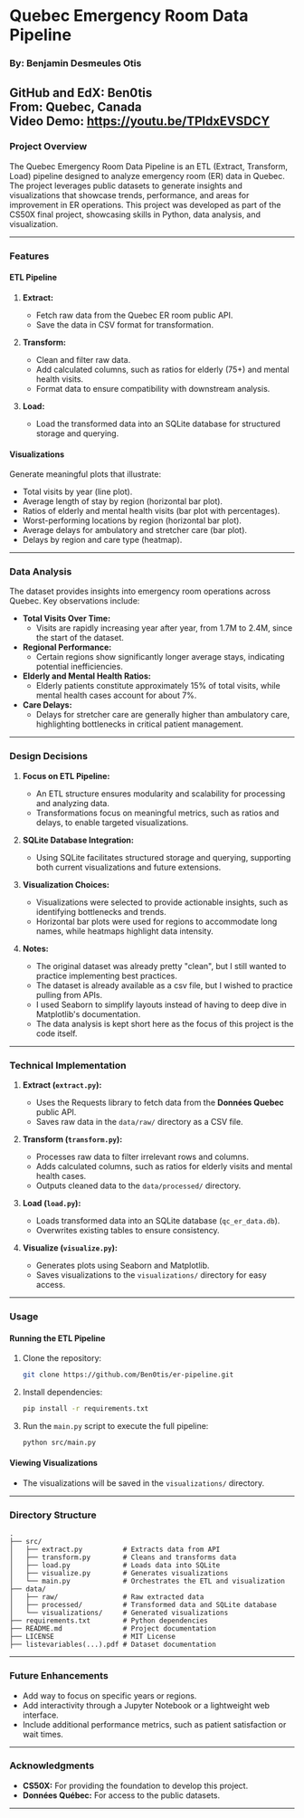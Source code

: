 # Quebec Emergency Room Data Pipeline

### **By:** Benjamin Desmeules Otis  
**GitHub and EdX:** Ben0tis  
**From:** Quebec, Canada  
**Video Demo:** https://youtu.be/TPldxEVSDCY
---

### **Project Overview**
The Quebec Emergency Room Data Pipeline is an ETL (Extract, Transform, Load) pipeline designed to analyze emergency room (ER) data in Quebec. The project leverages public datasets to generate insights and visualizations that showcase trends, performance, and areas for improvement in ER operations. This project was developed as part of the CS50X final project, showcasing skills in Python, data analysis, and visualization.

---

### **Features**
#### **ETL Pipeline**
1. **Extract:**
   - Fetch raw data from the Quebec ER room public API.
   - Save the data in CSV format for transformation.

2. **Transform:**
   - Clean and filter raw data.
   - Add calculated columns, such as ratios for elderly (75+) and mental health visits.
   - Format data to ensure compatibility with downstream analysis.

3. **Load:**
   - Load the transformed data into an SQLite database for structured storage and querying.

#### **Visualizations**
Generate meaningful plots that illustrate:
- Total visits by year (line plot).
- Average length of stay by region (horizontal bar plot).
- Ratios of elderly and mental health visits (bar plot with percentages).
- Worst-performing locations by region (horizontal bar plot).
- Average delays for ambulatory and stretcher care (bar plot).
- Delays by region and care type (heatmap).

---

### **Data Analysis**
The dataset provides insights into emergency room operations across Quebec. Key observations include:
- **Total Visits Over Time:**
  - Visits are rapidly increasing year after year, from 1.7M to 2.4M, since the start of the dataset.
- **Regional Performance:**
  - Certain regions show significantly longer average stays, indicating potential inefficiencies.
- **Elderly and Mental Health Ratios:**
  - Elderly patients constitute approximately 15% of total visits, while mental health cases account for about 7%.
- **Care Delays:**
  - Delays for stretcher care are generally higher than ambulatory care, highlighting bottlenecks in critical patient management.

---

### **Design Decisions**
1. **Focus on ETL Pipeline:**
   - An ETL structure ensures modularity and scalability for processing and analyzing data.
   - Transformations focus on meaningful metrics, such as ratios and delays, to enable targeted visualizations.

2. **SQLite Database Integration:**
   - Using SQLite facilitates structured storage and querying, supporting both current visualizations and future extensions.

3. **Visualization Choices:**
   - Visualizations were selected to provide actionable insights, such as identifying bottlenecks and trends.
   - Horizontal bar plots were used for regions to accommodate long names, while heatmaps highlight data intensity.

4. **Notes:**
   - The original dataset was already pretty "clean", but I still wanted to practice implementing best practices. 
   - The dataset is already available as a csv file, but I wished to practice pulling from APIs.
   - I used Seaborn to simplify layouts instead of having to deep dive in Matplotlib's documentation.
   - The data analysis is kept short here as the focus of this project is the code itself.

---

### **Technical Implementation**
1. **Extract (`extract.py`):**
   - Uses the Requests library to fetch data from the **Données Quebec** public API.
   - Saves raw data in the `data/raw/` directory as a CSV file.

2. **Transform (`transform.py`):**
   - Processes raw data to filter irrelevant rows and columns.
   - Adds calculated columns, such as ratios for elderly visits and mental health cases.
   - Outputs cleaned data to the `data/processed/` directory.

3. **Load (`load.py`):**
   - Loads transformed data into an SQLite database (`qc_er_data.db`).
   - Overwrites existing tables to ensure consistency.

4. **Visualize (`visualize.py`):**
   - Generates plots using Seaborn and Matplotlib.
   - Saves visualizations to the `visualizations/` directory for easy access.

---

### **Usage**

#### **Running the ETL Pipeline**
1. Clone the repository:
   ```bash
   git clone https://github.com/Ben0tis/er-pipeline.git
   ```

2. Install dependencies:
   ```bash
   pip install -r requirements.txt
   ```

3. Run the `main.py` script to execute the full pipeline:
   ```bash
   python src/main.py
   ```

#### **Viewing Visualizations**
- The visualizations will be saved in the `visualizations/` directory.

---

### **Directory Structure**
```
.
├── src/
│   ├── extract.py          # Extracts data from API
│   ├── transform.py        # Cleans and transforms data
│   ├── load.py             # Loads data into SQLite
│   ├── visualize.py        # Generates visualizations
│   └── main.py             # Orchestrates the ETL and visualization
├── data/
│   ├── raw/                # Raw extracted data
│   ├── processed/          # Transformed data and SQLite database
│   └── visualizations/     # Generated visualizations
├── requirements.txt        # Python dependencies
├── README.md               # Project documentation
├── LICENSE                 # MIT License
├── listevariables(...).pdf # Dataset documentation
```

---

### **Future Enhancements**
- Add way to focus on specific years or regions.
- Add interactivity through a Jupyter Notebook or a lightweight web interface.
- Include additional performance metrics, such as patient satisfaction or wait times.

---

### **Acknowledgments**
- **CS50X:** For providing the foundation to develop this project.
- **Données Québec:** For access to the public datasets.

---

